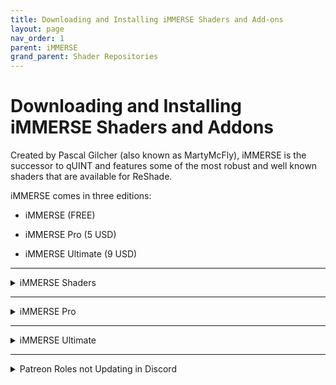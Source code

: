 ```yaml
---
title: Downloading and Installing iMMERSE Shaders and Add-ons
layout: page
nav_order: 1
parent: iMMERSE
grand_parent: Shader Repositories
---
```


# Downloading and Installing iMMERSE Shaders and Addons

Created by Pascal Gilcher (also known as MartyMcFly), iMMERSE is the successor to qUINT and features some of the most robust and well known shaders that are available for ReShade.

iMMERSE comes in three editions:

* iMMERSE (FREE)

* iMMERSE Pro (5 USD)

* iMMERSE Ultimate (9 USD)

---

<details markdown="block" class="details-tree">
<summary>iMMERSE Shaders</summary>

iMMERSE is the core collection of shaders from Pascal that are available [on GitHub](https://github.com/martymcmodding/iMMERSE).

The iMMERSE Repository hosts:

* iMMERSE Launchpad

* iMMERSE MXAO

* iMMERSE Sharpen

* iMMERSE Anti-Aliasing

---

## Installing iMMERSE Shaders

To install iMMERSE Shaders, utilize the ReShade Installer to download the iMMERSE repository during the shader installation process.

**Alternatively**, if you would like to install these shaders manually, check out [our guide for installing ReShade Shaders manually](https://guides.martysmods.com/docs/reshade-guides/manual-reshade-installs/#step-1-create-a-reshade-shaders-folder)!

</details>

---

<details markdown="block" class="details-tree">
<summary>iMMERSE Pro</summary>

iMMERSE Pro is a premium collection of Pascal's shaders, available to [the "Raytracers" tier members from Pascal's Patreon](http://www.patreon.com/mcflypg).

For $5 USD, you can access this suite, which features:

* iMMERSE Pro RTGI

* iMMERSE Pro Clarity

* iMMERSE Pro Depth of Field

* iMMERSE Pro ReGrade

* iMMERSE Pro Solaris

---

## Downloading and Installing iMMERSE Pro Shaders

To access the iMMERSE Pro Archive, make sure you're a current subscriber to [Pascal's Patreon at the $5 USD Raytracers tier](http://www.patreon.com/mcflypg).

Once subscribed, you are able to download iMMERSE Pro shaders from [Pascal's Discord (PGHUB)](https://discord.com/invite/wY49KMxjHT). You can find the latest iMMERSE Pro shader archive in the [#downloads-level-1](https://discord.com/channels/494578207505514496/494599998059839498) Discord channel.

You are free to keep these shaders after your subscription and you will not be revoked access to these shaders at any given point. You are also free to end your subscription at any time.

---

Once you've downloaded the latest iMMERSE Pro Shader archive, you can install them with a simple drag and drop procedure. This process is shown in [our guide for installing ReShade Shaders manually](https://guides.martysmods.com/docs/reshade-guides/manual-reshade-installs/#step-1-create-a-reshade-shaders-folder)!


</details>

---

<details markdown="block" class="details-tree">
<summary>iMMERSE Ultimate</summary>

iMMERSE Ultimate is an aditional premium collection of Pascal's shaders, available to [the "Pathtracers" tier members from Pascal's Patreon](http://www.patreon.com/mcflypg).

For $10 USD, you can access this suite, which features:

* iMMERSE Ultimate Convolution Bloom

* iMMERSE Ultimate ReGrade +

---

## Downloading and Installing iMMERSE Ultimate Shaders

To access the iMMERSE Ultimate Shaders, make sure you're a current subscriber to [Pascal's Patreon for the $10 USD Pathtracers tier](http://www.patreon.com/mcflypg).

Once subscribed, you are able to download iMMERSE Pro shaders from [Pascal's Discord (PGHUB)](https://discord.com/invite/wY49KMxjHT). You can find the latest iMMERSE Pro shader archive in the [#downloads-level-2](https://discord.com/channels/494578207505514496/494599917273350164) Discord channel.

You are free to keep these shaders after your subscription and you will not be revoked access to these shaders at any given point. You are also free to end your subscription at any time.

---

Once you've downloaded the latest iMMERSE Ultimate Shader archive, you can install them with a simple drag and drop procedure. This process is shown in [our guide for installing ReShade Shaders manually](https://guides.martysmods.com/docs/reshade-guides/manual-reshade-installs/#step-1-create-a-reshade-shaders-folder)!

---

<details markdown="block" class="details-tree">
<summary>Installing iMMERSE Ultimate Add-ons</summary>

## **Step 1:** Open the iMMERSE Ultimate Archive

Open the iMMERSE Ultimate archive that you've downloaded from the PGHub Discord:

![Image](../images/downloading-and-installing-immerse-shaders/immerse_ultimate_archive.jpg)

---

## **Step 2:** Navigate to the Addons Folder

Open the `Addons` folder within the iMMERSE Ultimate Archive

![Image](../images/downloading-and-installing-immerse-shaders/immerse_ultimate_addons.jpg)

---

## **Step 3:** Open Your Game Folder

Navigate to your game folder where ReShade and the game exectuable exist.

If you're unsure where your game directory is located, please see our guide on [how to locate your game's executable](https://guides.martysmods.com/docs/special-and-others/finding-your-game-executable-and-directory/) for assistance!

---

## **Step 4:** Drag and Drop the Addons Into Your Game Folder

Drag and drop the addon files from the iMMERSE Ultimate archive into your game folder.

![Image](../images/downloading-and-installing-immerse-shaders/addons_drag_and_drop.jpg)

After moving the addon files into your game folder, you've sucessfully installed the iMMERSE Ultimate Add-on portion of the archive!

</details>

</details>

---

<details markdown="block" class="details-tree">
<summary>Patreon Roles not Updating in Discord</summary>

If you're having trouble accessing the iMMERSE Pro archive due to role permissions in the Discord, follow these steps to resolve the issue:

---

## **Step 1:** Open Patreon's `Connected Apps` Settings

Navigate to [Patreon's 'Connected Apps' Settings](https://www.patreon.com/settings/apps/)

---

## **Step 2:** Navigate to the Discord Account Connections

Click the `Discord` Icon:

![Image](../images/downloading-and-installing-immerse-shaders/patreon_discord_icon.jpg) 

---

## **Step 3:** Disconnect your Discord Account

Click `Disconnect` to unlink your Discord Account from Patreon:

![Image](../images/downloading-and-installing-immerse-shaders/patreon_disconnect_discord.jpg)

---

## **Step 4:** Reconnect your Discord Account

Click `Connect` and sign into your Discord account:

![Image](../images/downloading-and-installing-immerse-shaders/patreon_connect_discord.jpg)

---

## **Step 5:** Grant Discord Permissions for Patreon

Grant Permission by clicking `Authorize`:

![Image](../images/downloading-and-installing-immerse-shaders/discord_authorize.jpg)

---

## **Step 6:** Check Your Role Access
Finally, verify your updated roles within the PGHub Discord Server.

If you still do not have your Patreon roles in Discord, please leave the Discord server and then rejoin through Patreon!

</details>